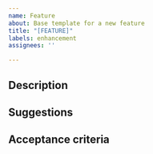 ```yaml
---
name: Feature
about: Base template for a new feature
title: "[FEATURE]"
labels: enhancement
assignees: ''

---
```


## Description

## Suggestions

## Acceptance criteria
